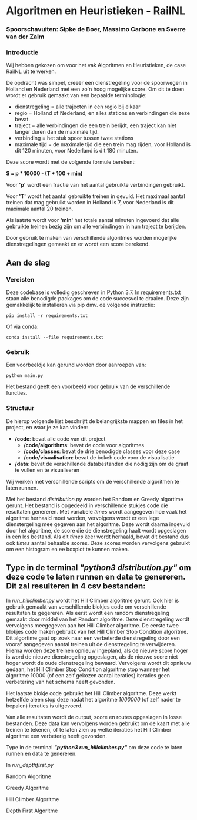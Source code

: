 # Algoritmen en Heuristieken - RailNL
### Spoorschavuiten: Sipke de Boer, Massimo Carbone en Sverre van der Zalm

### Introductie

Wij hebben gekozen om voor het vak Algoritmen en Heuristieken, de case RailNL uit te werken.

De opdracht was simpel, creeër een dienstregeling voor de spoorwegen in Holland en Nederland met een zo'n hoog mogelijke score.
Om dit te doen wordt er gebruik gemaakt van een bepaalde terminologie:
- dienstregeling = alle trajecten in een regio bij elkaar
- regio = Holland of Nederland, en alles stations en verbindingen die zeze bevat.
- traject = alle verbindingen die een trein berijdt, een traject kan niet langer duren dan de maximale tijd.
- verbinding = het stuk spoor tussen twee stations
- maximale tijd = de maximale tijd die een trein mag rijden, voor Holland is dit 120 minuten, voor Nederland is dit 180 minuten.

Deze score wordt met de volgende formule berekent:

**S = p * 10000 - (T * 100 + min)**

Voor **'p'** wordt een fractie van het aantal gebruikte verbindingen gebruikt.

Voor **'T'** wordt het aantal gebruikte treinen in gevuld. 
Het maximaal aantal treinen dat mag gebruikt worden in Holland is 7, voor Nederland is dit maximale aantal 20 treinen.

Als laatste wordt voor **'min'** het totale aantal minuten ingevoerd dat alle gebruikte treinen bezig zijn om alle verbindingen in hun traject te berijden.


Door gebruik te maken van verschillende algoritmes worden mogelijke dienstregelingen gemaakt en er wordt een score berekend.

## Aan de slag

### Vereisten

Deze codebase is volledig geschreven in Python 3.7. In requirements.txt staan alle benodigde packages om de code succesvol te draaien. Deze zijn gemakkelijk te installeren via pip dmv. de volgende instructie:

```
pip install -r requirements.txt
```

Of via conda:

```
conda install --file requirements.txt
```

### Gebruik

Een voorbeeldje kan gerund worden door aanroepen van:

```
python main.py
```

Het bestand geeft een voorbeeld voor gebruik van de verschillende functies.

### Structuur

De hierop volgende lijst beschrijft de belangrijkste mappen en files in het project, en waar je ze kan vinden:

- **/code**: bevat alle code van dit project
  - **/code/algorithms**: bevat de code voor algoritmes
  - **/code/classes**: bevat de drie benodigde classes voor deze case
  - **/code/visualisation**: bevat de bokeh code voor de visualisatie
- **/data**: bevat de verschillende databestanden die nodig zijn om de graaf te vullen en te visualiseren


Wij werken met verschillende scripts om de verschillende algoritmen te laten runnen.


Met het bestand *distribution.py* worden het Random en Greedy algortime gerunt.
Het bestand is opgedeeld in verschillende stukjes code die resultaten genereren.
Met variabele *times* wordt aangegeven hoe vaak het algoritme herhaald moet worden, vervolgens wordt er een lege dienstergeling mee gegeven aan het algoritme.
Deze wordt daarna ingevuld door het algoritme, de score die de dienstregeling haalt wordt opgeslagen in een los bestand.
Als dit *times* keer wordt herhaald, bevat dit bestand dus ook *times* aantal behaalde scores.
Deze scores worden vervolgens gebruikt om een histogram en ee boxplot te kunnen maken.

Type in de terminal ***"python3 distribution.py"*** om deze code te laten runnen en data te genereren.
Dit zal resulteren in 4 csv bestanden:
- 



In *run_hillclimber.py* wordt het Hill Climber algoritme gerunt.
Ook hier is gebruik gemaakt van verschillende blokjes code om verschillende resultaten te gegereren.
Als eerst wordt een random dienstregeling gemaakt door middel van het Random algoritme.
Deze dienstregeling wordt vervolgens meegegeven aan het Hill Climber algoritme.
De eerste twee blokjes code maken gebruitk van het Hill Climber Stop Condition algoritme.
Dit algortime gaat op zoek naar een verbeterde dienstregeling door een vooraf aangegeven aantal treinen uit de dienstregeling te verwijderen.
Hierna worden deze treinen opnieuw ingepland, als de nieuwe score hoger is word de nieuwe dienstregeling opgeslagen, als de nieuwe score niet hoger wordt de oude dienstregeling bewaard.
Vervolgens wordt dit opnieuw gedaan, het Hill Climber Stop Condition algoritme stop wanneer het algoritme 10000 (of een zelf gekozen aantal iteraties) iteraties geen verbetering van het schema heeft gevonden.

Het laatste blokje code gebruikt het Hill Climber algoritme.
Deze werkt hetzelfde aleen stop deze nadat het algoritme *1000000* (of zelf nader te bepalen) iteraties is uitgevoerd.

Van alle resultaten wordt de output, score en routes opgeslagen in losse bestanden. Deze data kan vervolgens worden gebruikt om de kaart met alle treinen te tekenen, of te laten zien op welke iteraties het Hill Climber algoritme een verbeterig heeft gevonden.

Type in de terminal ***"python3 run_hillclimber.py"*** om deze code te laten runnen en data te genereren.

In *run_depthfirst.py*

Random Algoritme

Greedy Algoritme

Hill Climber Algoritme

Depth First Algoritme

